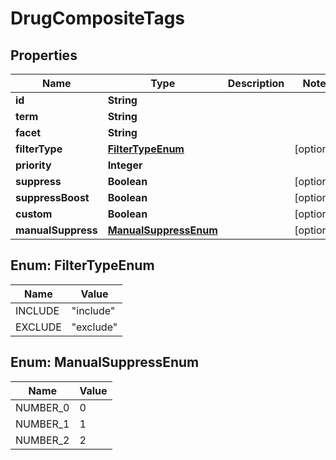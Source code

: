 # DrugCompositeTags

## Properties
Name | Type | Description | Notes
------------ | ------------- | ------------- | -------------
**id** | **String** |  | 
**term** | **String** |  | 
**facet** | **String** |  | 
**filterType** | [**FilterTypeEnum**](#FilterTypeEnum) |  |  [optional]
**priority** | **Integer** |  | 
**suppress** | **Boolean** |  |  [optional]
**suppressBoost** | **Boolean** |  |  [optional]
**custom** | **Boolean** |  |  [optional]
**manualSuppress** | [**ManualSuppressEnum**](#ManualSuppressEnum) |  |  [optional]

<a name="FilterTypeEnum"></a>
## Enum: FilterTypeEnum
Name | Value
---- | -----
INCLUDE | &quot;include&quot;
EXCLUDE | &quot;exclude&quot;

<a name="ManualSuppressEnum"></a>
## Enum: ManualSuppressEnum
Name | Value
---- | -----
NUMBER_0 | 0
NUMBER_1 | 1
NUMBER_2 | 2
